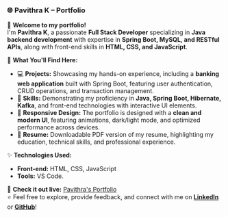 ### 🌐 **Pavithra K – Portfolio**

🚀 **Welcome to my portfolio!**  
I'm **Pavithra K**, a passionate **Full Stack Developer** specializing in **Java backend development** with expertise in **Spring Boot, MySQL, and RESTful APIs**, along with front-end skills in **HTML, CSS, and JavaScript**.  

🔧 **What You'll Find Here:**  
- 💻 **Projects:** Showcasing my hands-on experience, including a **banking web application** built with Spring Boot, featuring user authentication, CRUD operations, and transaction management.  
- 🎯 **Skills:** Demonstrating my proficiency in **Java, Spring Boot, Hibernate, Kafka**, and front-end technologies with interactive UI elements.  
- 🌟 **Responsive Design:** The portfolio is designed with a **clean and modern UI**, featuring animations, dark/light mode, and optimized performance across devices.  
- 📄 **Resume:** Downloadable PDF version of my resume, highlighting my education, technical skills, and professional experience.  

✨ **Technologies Used:**  
- **Front-end:** HTML, CSS, JavaScript
- **Tools:** VS Code. 

🔗 **Check it out live:** [Pavithra's Portfolio](https://pavithra-32e2ee.netlify.app/)  
⭐️ Feel free to explore, provide feedback, and connect with me on **[LinkedIn](https://www.linkedin.com/in/pavithra-kaliyamoorthy-583846207/)** or **[GitHub](https://github.com/Pavi20320-ec)**!
